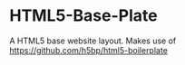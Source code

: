 HTML5-Base-Plate
================

A HTML5 base website layout.
Makes use of https://github.com/h5bp/html5-boilerplate
